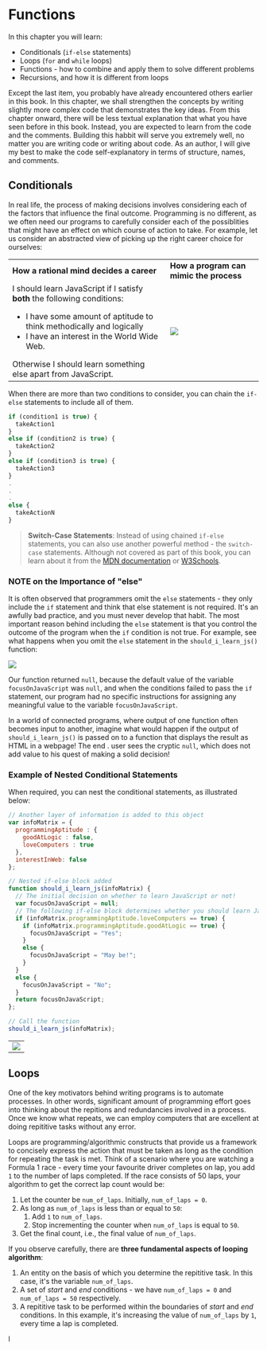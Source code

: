 # Functions

In this chapter you will learn:
  - Conditionals (`if-else` statements)
  - Loops (`for` and `while` loops)
  - Functions - how to combine and apply them to solve different problems
  - Recursions, and how it is different from loops

Except the last item, you probably have already encountered others earlier in this book. In this chapter, we shall strengthen the concepts by writing slightly more complex code that demonstrates the key ideas. From this chapter onward, there will be less textual explanation that what you have seen before in this book. Instead, you are expected to learn from the code and the comments. Building this habbit will serve you extremely well, no matter you are writing code or writing about code. As an author, I will give my best to make the code self-explanatory in terms of structure, names, and comments.

## Conditionals

In real life, the process of making decisions involves considering each of the factors that influence the final outcome. Programming is no different, as we often need our programs to carefully consider each of the possiblities that might have an effect on which course of action to take. For example, let us consider an abstracted view of picking up the right career choice for ourselves:

<table>
  <tr>
    <td><strong>How a rational mind decides a career</strong></td>
    <td><strong>How a program can mimic the process</strong></td>
  </tr>
  <tr>
    <td>
      I should learn JavaScript if I satisfy <strong>both</strong> the following conditions:
      <ul>
        <li>I have some amount of aptitude to think methodically and logically</li>
        <li>I have an interest in the World Wide Web.</li>
      </ul>
      Otherwise I should learn something else apart from JavaScript.
    </td>
    <td>
      <img src="https://github.com/datasouvik/getting_started_with_javascript/blob/master/Assets/ifelsedecisioncode.png" />
    </td>
  </tr>
</table>

When there are more than two conditions to consider, you can chain the `if-else` statements to include all of them.
```javascript
if (condition1 is true) {
  takeAction1
} 
else if (condition2 is true) {
  takeAction2
}
else if (condition3 is true) {
  takeAction3
}
.
.
.
else {
  takeActionN
}
```

> __Switch-Case Statements__: Instead of using chained `if-else` statements, you can also use another powerful method - the `switch-case` statements. Although not covered as part of this book, you can learn about it from the [MDN documentation](https://developer.mozilla.org/en-US/docs/Web/JavaScript/Reference/Statements/switch) or [W3Schools](https://www.w3schools.com/js/js_switch.asp).

### NOTE on the Importance of "else" 

It is often observed that programmers omit the `else` statements - they only include the `if` statement and think that else statement is not required. It's an awfully bad practice, and you must never develop that habit. The most important reason behind including the `else` statement is that you control the outcome of the program when the `if` condition is not true. For example, see what happens when you omit the `else` statement in the `should_i_learn_js()` function:

![](https://github.com/datasouvik/getting_started_with_javascript/blob/master/Assets/shouldIlearnJS_returnsNull.png)

Our function returned `null`, because the default value of the variable `focusOnJavaScript` was `null`, and when the conditions failed to pass the `if` statement, our program had no specific instructions for assigning any meaningful value to the variable `focusOnJavaScript`.

In a world of connected programs, where output of one function often becomes input to another, imagine what would happen if the output of `should_i_learn_js()` is passed on to a function that displays the result as HTML in a webpage! The end . user sees the cryptic `null`, which does not add value to his quest of making a solid decision!


### Example of Nested Conditional Statements

When required, you can nest the conditional statements, as illustrated below:

```javascript
// Another layer of information is added to this object
var infoMatrix = {
  programmingAptitude : {
    goodAtLogic : false,
    loveComputers : true
  },
  interestInWeb: false
};

// Nested if-else block added
function should_i_learn_js(infoMatrix) {
  // The initial decision on whether to learn JavaScript or not!
  var focusOnJavaScript = null;
  // The following if-else block determines whether you should learn JavaScript 
  if (infoMatrix.programmingAptitude.loveComputers == true) {
    if (infoMatrix.programmingAptitude.goodAtLogic == true) {
      focusOnJavaScript = "Yes";
    }
    else {
      focusOnJavaScript = "May be!";
    }
  }
  else {
    focusOnJavaScript = "No";
  }
  return focusOnJavaScript;
};

// Call the function
should_i_learn_js(infoMatrix);
```

<table>
  <tr>
    <td><img src="https://github.com/datasouvik/getting_started_with_javascript/blob/master/Assets/nestedifelse.png"></td>
  </tr>
</table>


## Loops

One of the key motivators behind writing programs is to automate processes. In other words, significant amount of programming effort goes into thinking about the repitions and redundancies involved in a process. Once we know what repeats, we can employ computers that are excellent at doing repititive tasks without any error. 

Loops are programming/algorithmic constructs that provide us a framework to concisely express the action that must be taken as long as the condition for repeating the task is met. Think of a scenario where you are watching a Formula 1 race - every time your favourite driver completes on lap, you add `1` to the number of laps completed. If the race consists of 50 laps, your algorithm to get the correct lap count would be:
  1. Let the counter be `num_of_laps`. Initially, `num_of_laps = 0`.
  2. As long as `num_of_laps` is less than or equal to `50`:
      1. Add `1` to `num_of_laps`.
      2. Stop incrementing the counter when `num_of_laps` is equal to `50`.
  3. Get the final count, i.e., the final value of `num_of_laps`.

If you observe carefully, there are __three fundamental aspects of looping algorithm__:
  1. An entity on the basis of which you determine the repititive task. In this case, it's the variable `num_of_laps`.
  2. A set of _start_ and _end_ conditions - we have `num_of_laps = 0` and `num_of_laps = 50` respectively.
  3. A repititive task to be performed within the boundaries of _start_ and _end_ conditions. In this example, it's increasing the value of `num_of_laps` by `1`, every time a lap is completed.

l
